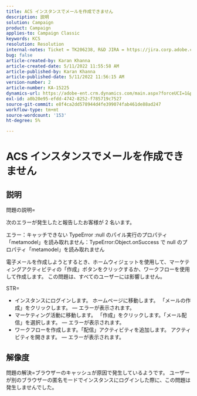```yaml
---
title: ACS インスタンスでメールを作成できません
description: 説明
solution: Campaign
product: Campaign
applies-to: Campaign Classic
keywords: KCS
resolution: Resolution
internal-notes: Ticket = TK206238, R&D JIRA = https://jira.corp.adobe.com/browse/CAMP-39887
bug: false
article-created-by: Karan Khanna
article-created-date: 5/11/2022 11:55:58 AM
article-published-by: Karan Khanna
article-published-date: 5/11/2022 11:56:15 AM
version-number: 2
article-number: KA-15225
dynamics-url: https://adobe-ent.crm.dynamics.com/main.aspx?forceUCI=1&pagetype=entityrecord&etn=knowledgearticle&id=61b7974e-21d1-ec11-a7b5-00224809c556
exl-id: a0b20e95-efdd-4742-8252-f785719c7527
source-git-commit: e8f4ca2dd578944d4fe399074fab461de88ad247
workflow-type: tm+mt
source-wordcount: '153'
ht-degree: 5%

---
```


# ACS インスタンスでメールを作成できません

## 説明


問題の説明=

次のエラーが発生したと報告したお客様が 2 名います。

エラー：キャッチできない TypeError :null のパイル実行のプロパティ「metamodel」を読み取れません：TypeError:Object.onSuccess で null のプロパティ「metamodel」を読み取れません

電子メールを作成しようとするとき、ホームウィジェットを使用して、マーケティングアクティビティの「作成」ボタンをクリックするか、ワークフローを使用して作成します。
この問題は、すべてのユーザーには影響しません。



STR=

- インスタンスにログインします。 ホームページに移動します。 「メールの作成」をクリックします。  — エラーが表示されます。
- マーケティング活動に移動します。 「作成」をクリックします。「メール配信」を選択します。  — エラーが表示されます。
- ワークフローを作成します。「配信」アクティビティを追加します。 アクティビティを開きます。  — エラーが表示されます。



## 解像度


問題の解決=ブラウザーのキャッシュが原因で発生しているようです。 ユーザーが別のブラウザーの匿名モードでインスタンスにログインした際に、この問題は発生しませんでした。
